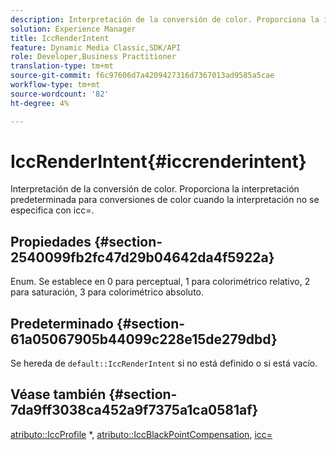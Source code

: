 ```yaml
---
description: Interpretación de la conversión de color. Proporciona la interpretación predeterminada para conversiones de color cuando la interpretación no se especifica con icc=.
solution: Experience Manager
title: IccRenderIntent
feature: Dynamic Media Classic,SDK/API
role: Developer,Business Practitioner
translation-type: tm+mt
source-git-commit: f6c97606d7a4209427316d7367013ad9585a5cae
workflow-type: tm+mt
source-wordcount: '82'
ht-degree: 4%

---
```



# IccRenderIntent{#iccrenderintent}

Interpretación de la conversión de color. Proporciona la interpretación predeterminada para conversiones de color cuando la interpretación no se especifica con icc=.

## Propiedades {#section-2540099fb2fc47d29b04642da4f5922a}

Enum. Se establece en 0 para perceptual, 1 para colorimétrico relativo, 2 para saturación, 3 para colorimétrico absoluto.

## Predeterminado {#section-61a05067905b44099c228e15de279dbd}

Se hereda de `default::IccRenderIntent` si no está definido o si está vacío.

## Véase también {#section-7da9ff3038ca452a9f7375a1ca0581af}

[atributo::IccProfile](../../../../../is-api/image-catalog/image-serving-api-ref/c-image-catalog-reference/c-attributes-reference/r-iccprofilecmyk.md#reference-db89f9dac33e447cadb359ec1ba27ee0) *,  [atributo::IccBlackPointCompensation](../../../../../is-api/image-catalog/image-serving-api-ref/c-image-catalog-reference/c-attributes-reference/r-iccblackpointcompensation.md#reference-357626375ee140d1807f0c05171c733f),  [icc=](../../../../../is-api/http-ref/image-serving-api-ref/c-http-protocol-reference/c-command-reference/r-icc.md#reference-182b5679e21e4df3b4d330535a5a7517)
